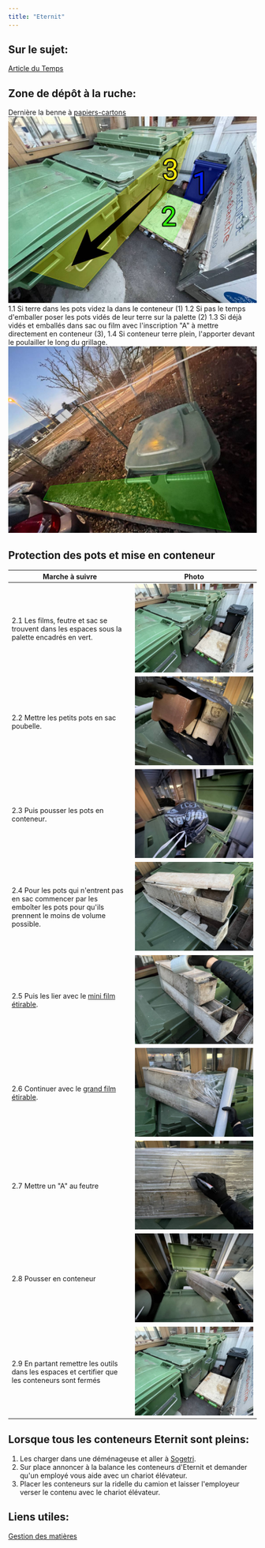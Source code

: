 ```yaml
---
title: "Eternit"
---
```


## Sur le sujet:
[Article du Temps](https://www.letemps.ch/economie/eternit-matiere-darchitecte)
## Zone de dépôt à la ruche:
Dernière la benne à [papiers-cartons](notes/equipements/consommables/PapierCartonMelange1-02et4.md)
![i_eternit1](/notes/pieces_jointes/images/i_gestionMatieres/i_eternit/i_eternit1.jpg)1.1 Si terre dans les pots videz la dans le conteneur (1)
1.2 Si pas le temps d'emballer poser les pots vidés de leur terre sur la palette (2)
1.3 Si déjà vidés et emballés dans sac ou film avec l'inscription "A" à mettre directement en conteneur (3), 
1.4 Si conteneur terre plein, l'apporter devant le poulailler le long du grillage.
![i_eternit1-3](/notes/pieces_jointes/images/i_gestionMatieres/i_eternit/i_eternit1-3.jpg)
## Protection des pots et mise en conteneur
| Marche à suivre | Photo |
|---|---|
|2.1 Les films, feutre et sac se trouvent dans les espaces sous la palette encadrés en vert.|![i_Eternet2-1_2-9](/notes/pieces_jointes/images/i_gestionMatieres/i_eternit/i_Eternet2-1_2-9.jpg)|
|2.2 Mettre les petits pots en sac poubelle.|![I_Eternit2-2](/notes/pieces_jointes/images/i_gestionMatieres/i_eternit/I_Eternit2-2.jpg)|
|2.3 Puis pousser les pots en conteneur.|![I_Eternit2-3](/notes/pieces_jointes/images/i_gestionMatieres/i_eternit/I_Eternit2-3.jpg)|
|2.4 Pour les pots qui n'entrent pas en sac commencer par les emboîter les pots pour qu'ils prennent le moins de volume possible.|![I_Eternit2-4](/notes/pieces_jointes/images/i_gestionMatieres/i_eternit/I_Eternit2-4.jpg)|
|2.5 Puis les lier avec le [mini film étirable](/notes/equipements/consommables/C_MiniFilmEtirable.md).|![I_Eternit2-5](/notes/pieces_jointes/images/i_gestionMatieres/i_eternit/I_Eternit2-5.jpg)|
|2.6 Continuer avec le [grand film étirable](/notes/equipements/consommables/C_FilmEtirable.md).|![I_Eternit2-6](/notes/pieces_jointes/images/i_gestionMatieres/i_eternit/I_Eternit2-6.jpg)|
|2.7 Mettre un "A" au feutre|![I_Eternit2-7](/notes/pieces_jointes/images/i_gestionMatieres/i_eternit/I_Eternit2-7.jpg)|
|2.8 Pousser en conteneur|![I_Eternit2-8](/notes/pieces_jointes/images/i_gestionMatieres/i_eternit/I_Eternit2-8.jpg)|
|2.9 En partant remettre les outils dans les espaces et certifier que les conteneurs sont fermés|![i_Eternet2-1_2-9](/notes/pieces_jointes/images/i_gestionMatieres/i_eternit/i_Eternet2-1_2-9.jpg)|
## Lorsque tous les conteneurs Eternit sont pleins:
1. Les charger dans une déménageuse et aller à [Sogetri](notes/utilisateurs/fournisseurs/Sogetri.md).
2. Sur place annoncer à la balance les conteneurs d'Eternit et demander qu'un employé vous aide avec un chariot élévateur.
3. Placer les conteneurs sur la ridelle du camion et laisser l'employeur verser le contenu avec le chariot élévateur.
## Liens utiles:
[Gestion des matières](notes/departements/GestionDesMatieres.md)